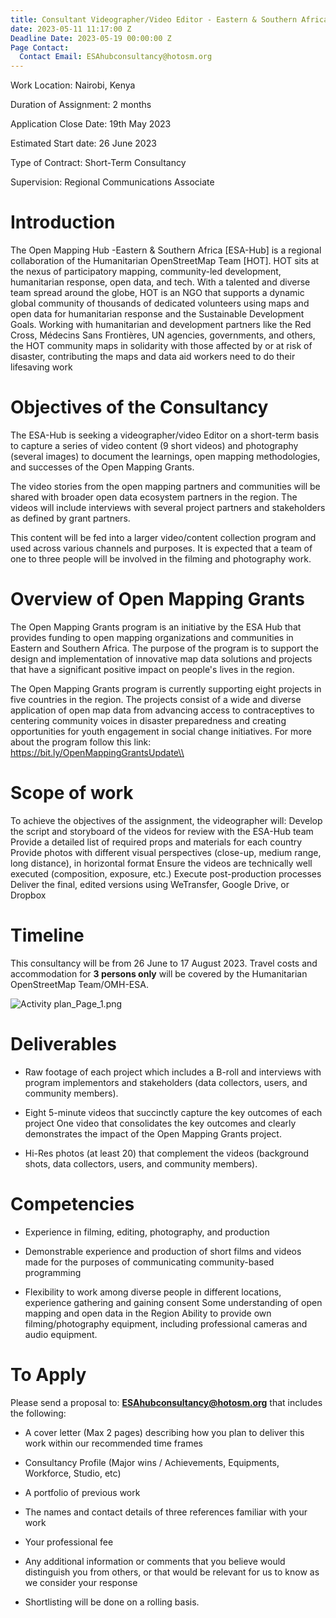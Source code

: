 ```yaml
---
title: Consultant Videographer/Video Editor - Eastern & Southern Africa
date: 2023-05-11 11:17:00 Z
Deadline Date: 2023-05-19 00:00:00 Z
Page Contact:
  Contact Email: ESAhubconsultancy@hotosm.org
---
```


Work Location: Nairobi, Kenya


Duration of Assignment: 2 months


Application Close Date: 19th May 2023


Estimated Start date: 26 June 2023


Type of Contract: Short-Term Consultancy


Supervision:  Regional Communications Associate

# Introduction

The Open Mapping Hub -Eastern & Southern Africa \[ESA-Hub\]  is a regional collaboration of the Humanitarian OpenStreetMap Team \[HOT\]. HOT sits at the nexus of participatory mapping, community-led development, humanitarian response, open data, and tech. With a talented and diverse team spread around the globe, HOT is an NGO that supports a dynamic global community of thousands of dedicated volunteers using maps and open data for humanitarian response and the Sustainable Development Goals. Working with humanitarian and development partners like the Red Cross, Médecins Sans Frontières, UN agencies, governments, and others, the HOT community maps in solidarity with those affected by or at risk of disaster, contributing the maps and data aid workers need to do their lifesaving work

# Objectives of the Consultancy

The ESA-Hub is seeking a videographer/video Editor on a short-term basis to capture a series of video content (9 short videos) and photography (several images) to document the learnings, open mapping methodologies, and successes of the Open Mapping Grants.

The video stories from the open mapping partners and communities will be shared with broader open data ecosystem partners in the region. The videos will include interviews with several project partners and stakeholders as defined by grant partners.

This content will be fed into a larger video/content collection program and used across various channels and purposes. It is expected that a team of one to three people will be involved in the filming and photography work.

# Overview of Open Mapping Grants

The Open Mapping Grants program is an initiative by the ESA Hub that provides funding to open mapping organizations and communities in Eastern and Southern Africa. The purpose of the program is to support the design and implementation of innovative map data solutions and projects that have a significant positive impact on people's lives in the region.

The Open Mapping Grants program is currently supporting eight projects in five countries in the region. The projects consist of a wide and diverse application of open map data from advancing access to contraceptives to centering community voices in disaster preparedness and creating opportunities for youth engagement in social change initiatives.
For more about the program follow this link: https://bit.ly/OpenMappingGrantsUpdate\\

# Scope of work

To achieve the objectives of the assignment, the videographer will:
Develop the script and storyboard of the videos for review with the ESA-Hub team
Provide a detailed list of required props and materials for each country
Provide photos with different visual perspectives (close-up, medium range, long distance), in horizontal format
Ensure the videos are technically well executed (composition, exposure, etc.)
Execute post-production processes
Deliver the final, edited versions using WeTransfer, Google Drive, or Dropbox

# Timeline

This consultancy will be from 26 June to 17 August 2023.
Travel costs and accommodation for **3 persons only** will be covered by the Humanitarian OpenStreetMap Team/OMH-ESA.

![Activity plan_Page_1.png](https://cdn.hotosm.org/website/Activity+plan_Page_1.png)

# Deliverables

* Raw footage of each project which includes a B-roll and interviews with program implementors and stakeholders (data collectors, users, and community members).

* Eight 5-minute videos that succinctly capture the key outcomes of each project
  One video that consolidates the key outcomes and clearly demonstrates the impact of the Open Mapping Grants project.

* Hi-Res photos (at least 20) that complement the videos (background shots, data collectors, users, and community members).

# Competencies

* Experience in filming, editing, photography, and production

* Demonstrable experience and production of short films and videos made for the purposes of communicating community-based programming

* Flexibility to work among diverse people in different locations, experience gathering and gaining consent
  Some understanding of open mapping and open data in the Region
  Ability to provide own filming/photography equipment, including professional cameras and audio equipment.

# To Apply

Please send a proposal to: **ESAhubconsultancy@hotosm.org** that includes the following:

* A cover letter (Max 2 pages) describing how you plan to deliver this work within our recommended time frames

* Consultancy  Profile (Major wins / Achievements, Equipments, Workforce, Studio, etc)

* A portfolio of previous work

* The names and contact details of three references familiar with your work

* Your professional fee

* Any additional information or comments that you believe would distinguish you from others, or that would be relevant for us to know as we consider your response

* Shortlisting will be done on a rolling basis.